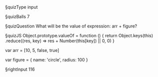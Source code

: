 §quizType
input

§quizBalls
7


§quizQuestion
What will be the value of expression: arr + figure?



§quizJS
Object.prototype.valueOf = function () {
  return Object.keys(this)
    .reduce((res, key) => res + Number(this[key]) || 0, 0)
}

var arr = [10, 5, false, true]

var figure = {
  name: 'circle',
  radius: 100
}



§rightInput
116
